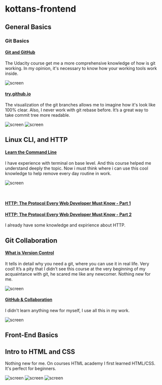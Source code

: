 # kottans-frontend

<h2>General Basics</h2>

<h3>Git Basics</h3>

<h4><a href="https://www.udacity.com/course/how-to-use-git-and-github--ud775">Git and GitHub</a></h4>
The Udacity course get me a more comprehensive knowledge of how is git working. In my opinion, it's necessary to know how your working tools work inside.

![screen](Git_and_GitHub/How_to_use_Git_and_GitHub.png)

<h4><a href="try.github.io">try.github.io</a></h4>
The visualization of the git branches allows me to imagine how it's look like 100% clear. Also, I never work with git rebase before. It’s a great way to take commit tree more readable.

![screen](Git_and_GitHub/try.github.io.png)
![screen](Git_and_GitHub/try.github.io2.png)

## Linux CLI, and HTTP

<h4><a href="https://www.codecademy.com/learn/learn-the-command-line">Learn the Command Line</a></h4>

I have experience with terminal on base level. And this course helped me understand deeply the topic. Now i must think where i can use this cool knowledge to help remove every day routine in work.

![screen](task_linux_cli/task_linux_cli.png)

<br />

<h4><a href="https://code.tutsplus.com/tutorials/http-the-protocol-every-web-developer-must-know-part-1--net-31177">HTTP: The Protocol Every Web Developer Must Know - Part 1</a></h4>
<h4><a href="https://code.tutsplus.com/tutorials/http-the-protocol-every-web-developer-must-know-part-2--net-31155">HTTP: The Protocol Every Web Developer Must Know - Part 2</a></h4>

I already have some knowledge and expirience about HTTP.

## Git Collaboration

<h4><a href="https://classroom.udacity.com/courses/ud123/">What is Version Control</a></h4>

It tells in detail why you need a git, where you can use it in real life. Very cool! It’s a pity that I didn’t see this course at the very beginning of my acquaintance with git, he scared me like any newcomer. Nothing new for me.

![screen](task_git_collaboration/task_git_collaboration.png)

<h4><a href="https://classroom.udacity.com/courses/ud456">GitHub & Collaboration</a></h4>

I didn't learn anything new for myself, I use all this in my work.

![screen](task_git_collaboration/task_git_collaboration2.png)

<h2>Front-End Basics</h2>

## Intro to HTML and CSS

Nothing new for me. On courses HTML academy I first learned HTML/CSS. It's perfect for beginners.

![screen](tasks_html_css/tasks_html_css.png)
![screen](tasks_html_css/tasks_html_css2.png)
![screen](tasks_html_css/tasks_html_css3.png)
